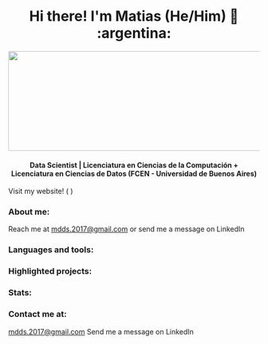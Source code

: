 <h1 align="center">
    Hi there! I'm Matias (He/Him) 👋 :argentina:
</h1>
<p align="center">
  <img src="https://media.giphy.com/media/9JJtjLliEF5N68yf3e/giphy.gif" width="600" height="200"/>
</p>

<h4 align="center"> Data Scientist | Licenciatura en Ciencias de la Computación + Licenciatura en Ciencias de Datos (FCEN - Universidad de Buenos Aires) </h4>

Visit my website! (            )

### About me:  

Reach me at mdds.2017@gmail.com or send me a message on LinkedIn  

### Languages and tools:  

### Highlighted projects:

### Stats:  

### Contact me at:
mdds.2017@gmail.com
Send me a message on LinkedIn  

<!--
**mdds-ds/mdds-ds** is a ✨ _special_ ✨ repository because its `README.md` (this file) appears on your GitHub profile.

Here are some ideas to get you started:

- 🔭 I’m currently working on ...
- 🌱 I’m currently learning ...
- 👯 I’m looking to collaborate on ...
- 🤔 I’m looking for help with ...
- 💬 Ask me about ...
- 📫 How to reach me: ...
- 😄 Pronouns: ...
- ⚡ Fun fact: ...
-->
